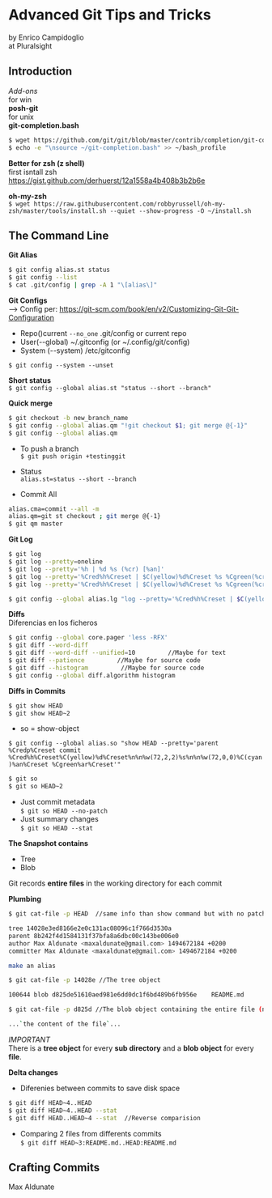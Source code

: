 # Advanced Git Tips and Tricks
by Enrico Campidoglio  
at Pluralsight

## Introduction

*Add-ons*  
for win  
**posh-git**  
for unix  
**git-completion.bash**
```bash
$ wget https://github.com/git/git/blob/master/contrib/completion/git-completion.bash --quiet --show-progress -O ~/git-completion.bash
$ echo -e "\nsource ~/git-completion.bash" >> ~/bash_profile
```

**Better for zsh (z shell)**  
first isntall zsh  
https://gist.github.com/derhuerst/12a1558a4b408b3b2b6e

**oh-my-zsh**  
`$ wget https://raw.githubusercontent.com/robbyrussell/oh-my-zsh/master/tools/install.sh --quiet --show-progress -O ~/install.sh`

## The Command Line

**Git Alias**  
```bash
$ git config alias.st status
$ git config --list
$ cat .git/config | grep -A 1 "\[alias\]"
```

**Git Configs**  
--> Config per: 
https://git-scm.com/book/en/v2/Customizing-Git-Git-Configuration

* Repo()current `--no_one` .git/config or current repo
* User(--global) ~/.gitconfig (or ~/.config/git/config)
* System (--system) /etc/gitconfig

`$ git config --system --unset`

**Short status**  
`$ git config --global alias.st "status --short --branch"`

**Quick merge**  
```bash
$ git checkout -b new_branch_name
$ git config --global alias.qm "!git checkout $1; git merge @{-1}"
$ git config --global alias.qm
```

* To push a branch  
`$ git push origin +testinggit`

* Status  
`alias.st=status --short --branch`

* Commit All  
```bash
alias.cma=commit --all -m
alias.qm=git st checkout ; git merge @{-1}
$ git qm master
```

**Git Log**  
```bash
$ git log
$ git log --pretty=oneline
$ git log --pretty='%h | %d %s (%cr) [%an]'
$ git log --pretty='%Cred%h%Creset | $C(yellow)%d%Creset %s %Cgreen(%cr)%Creset %C(cyan)[%an]%Creset'
$ git log --pretty='%Cred%h%Creset | $C(yellow)%d%Creset %s %Cgreen(%cr)%Creset %C(cyan)[%an]%Creset' --graph

$ git config --global alias.lg "log --pretty='%Cred%h%Creset | $C(yellow)%d%Creset %s %Cgreen(%cr)%Creset %C(cyan)[%an]%Creset' --graph"

```

**Diffs**  
Diferencias en los ficheros

```bash
$ git config --global core.pager 'less -RFX'
$ git diff --word-diff
$ git diff --word-diff --unified=10         //Maybe for text
$ git diff --patience         //Maybe for source code
$ git diff --histogram         //Maybe for source code
$ git config --global diff.algorithm histogram 
```

**Diffs in Commits**
```bash
$ git show HEAD
$ git show HEAD~2
```

* so = show-object  

`$ git config --global alias.so "show HEAD --pretty='parent %Credp%Creset commit %Cred%h%Creset%C(yellow)%d%Creset%n%n%w(72,2,2)%s%n%n%w(72,0,0)%C(cyan)%an%Creset %Cgreen%ar%Creset'"`

```bash
$ git so
$ git so HEAD~2
```

* Just commit metadata  
`$ git so HEAD --no-patch`  
* Just summary changes  
`$ git so HEAD --stat`

**The Snapshot contains**  
* Tree
* Blob

Git records **entire files** in the working directory for each commit

**Plumbing**  
```bash
$ git cat-file -p HEAD  //same info than show command but with no patch

tree 14028e3ed8166e2e0c131ac08096c1f766d3530a
parent 8b242f4d1584131f37bfa8a6dbc00c143be006e0
author Max Aldunate <maxaldunate@gmail.com> 1494672184 +0200
committer Max Aldunate <maxaldunate@gmail.com> 1494672184 +0200

make an alias

$ git cat-file -p 14028e //The tree object

100644 blob d825de51610aed981e6dd0dc1f6bd489b6fb956e	README.md

$ git cat-file -p d825d //The blob object containing the entire file (not a diff)

...`the content of the file`...

```

*IMPORTANT*  
There is a **tree object** for every **sub directory** and
a **blob object** for every **file**.

**Delta changes**  
* Diferenies between commits to save disk space
```bash
$ git diff HEAD~4..HEAD
$ git diff HEAD~4..HEAD --stat
$ git diff HEAD..HEAD~4 --stat  //Reverse comparision
```

* Comparing 2 files from differents commits  
`$ git diff HEAD~3:README.md..HEAD:README.md`

## Crafting Commits













Max Aldunate